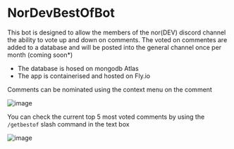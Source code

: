 # NorDevBestOfBot

This bot is designed to allow the members of the nor(DEV) discord channel the ability to vote up and down on comments. The voted on commentes are added to a database and will be posted into the general channel once per month (coming soon*)

- The database is hosed on mongodb Atlas
- The app is containerised and hosted on Fly.io

Comments can be nominated using the context menu on the comment

![image](https://user-images.githubusercontent.com/36999273/219117060-12510485-a2ae-492a-94c9-a429382ec792.png)

You can check the current top 5 most voted comments by using the `/getbestof` slash command in the text box

![image](https://user-images.githubusercontent.com/36999273/219117979-294443e9-f0c8-466b-baa2-1fe93810bf95.png)
